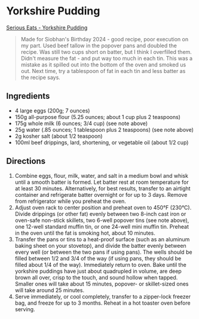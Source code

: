 # Yorkshire Pudding

[Serious Eats - Yorkshire Pudding](http://www.seriouseats.com/recipes/2015/12/the-best-yorkshire-pudding-popover-recipe.html)

> Made for Siobhan's Birthday 2024 - good recipe, poor execution on my part.
> Used beef tallow in the popover pans and doubled the recipe. Was still two
> cups short on batter, but I think I overfilled them. Didn't measure the fat -
> and put way too much in each tin. This was a mistake as it spilled out into
> the bottom of the oven and smoked us out. Next time, try a tablespoon of fat
> in each tin and less batter as the recipe says.

## Ingredients

- 4 large eggs (200g; 7 ounces)
- 150g all-purpose flour (5.25 ounces; about 1 cup plus 2 teaspoons)
- 175g whole milk (6 ounces; 3/4 cup) (see note above)
- 25g water (.85 ounces; 1 tablespoon plus 2 teaspoons) (see note above)
- 2g kosher salt (about 1/2 teaspoon)
- 100ml beef drippings, lard, shortening, or vegetable oil (about 1/2 cup)

## Directions

1. Combine eggs, flour, milk, water, and salt in a medium bowl and whisk until
   a smooth batter is formed. Let batter rest at room temperature for at least
   30 minutes. Alternatively, for best results, transfer to an airtight container
   and refrigerate batter overnight or for up to 3 days. Remove from refrigerator
   while you preheat the oven.
2. Adjust oven rack to center position and preheat oven to 450°F (230°C).
   Divide drippings (or other fat) evenly between two 8-inch cast iron or
   oven-safe non-stick skillets, two 6-well popover tins (see note above), one
   12-well standard muffin tin, or one 24-well mini muffin tin. Preheat in the
   oven until the fat is smoking hot, about 10 minutes.
3. Transfer the pans or tins to a heat-proof surface (such as an aluminum
   baking sheet on your stovetop), and divide the batter evenly between every
   well (or between the two pans if using pans). The wells should be filled
   between 1/2 and 3/4 of the way (if using pans, they should be filled about 1/4
   of the way). Immediately return to oven. Bake until the yorkshire puddings have
   just about quadrupled in volume, are deep brown all over, crisp to the touch,
   and sound hollow when tapped. Smaller ones will take about 15 minutes, popover-
   or skillet-sized ones will take around 25 minutes.
4. Serve immediately, or cool completely, transfer to a zipper-lock freezer
   bag, and freeze for up to 3 months. Reheat in a hot toaster oven before
   serving.
